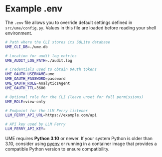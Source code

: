 # Example .env

The `.env` file allows you to override default settings defined in `src/ume/config.py`. Values in this file are loaded before reading your shell environment.

```bash
# Path where the CLI stores its SQLite database
UME_CLI_DB=./ume.db

# Location for audit log entries
UME_AUDIT_LOG_PATH=./audit.log

# Credentials used to obtain OAuth tokens
UME_OAUTH_USERNAME=ume
UME_OAUTH_PASSWORD=password
UME_OAUTH_ROLE=AnalyticsAgent
UME_OAUTH_TTL=3600

# Optional role for the CLI (leave unset for full permissions)
UME_ROLE=view-only

# Endpoint for the LLM Ferry listener
LLM_FERRY_API_URL=https://example.com/api

# API key used by LLM Ferry
LLM_FERRY_API_KEY=
```

UME requires **Python 3.10** or newer. If your system Python is older than 3.10,
consider using [pyenv](https://github.com/pyenv/pyenv) or running in a
container image that provides a compatible Python version to ensure compatibility.
